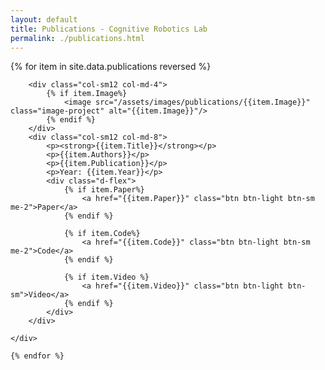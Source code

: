 ```yaml
---
layout: default
title: Publications - Cognitive Robotics Lab
permalink: ./publications.html 
---
```


<section  >
    <!-- <ul> -->
        <!-- {% for item in site.data.publications reversed %} -->
            <!-- <li>{{item.Authors}} <strong>{{item.Title}}</strong>, {{item.Publication}}, {{item.Year}}</li> -->
        <!--  -->
        <!-- {% endfor %} -->
    <!-- </ul> -->
    {% for item in site.data.publications reversed %}
     <!-- <hr> -->
    <div class="row" style="margin-bottom:15px"> 
        
        <div class="col-sm12 col-md-4">
            {% if item.Image%}
                <image src="/assets/images/publications/{{item.Image}}" class="image-project" alt="{{item.Image}}"/>
            {% endif %}
        </div>
        <div class="col-sm12 col-md-8">
            <p><strong>{{item.Title}}</strong></p> 
            <p>{{item.Authors}}</p>
            <p>{{item.Publication}}</p>
            <p>Year: {{item.Year}}</p>
            <div class="d-flex">
                {% if item.Paper%}
                    <a href="{{item.Paper}}" class="btn btn-light btn-sm me-2">Paper</a>
                {% endif %}

                {% if item.Code%}
                    <a href="{{item.Code}}" class="btn btn-light btn-sm me-2">Code</a>
                {% endif %}

                {% if item.Video %}
                    <a href="{{item.Video}}" class="btn btn-light btn-sm">Video</a>
                {% endif %}
            </div>
        </div>
        
    </div>
   
    {% endfor %}
</section>